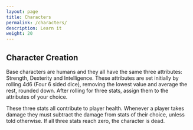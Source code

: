 ```yaml
---
layout: page
title: Characters
permalink: /characters/
description: Learn it
weight: 20
---
```


## Character Creation

Base characters are humans and they all have the same three attributes: Strength, Dexterity and Intelligence. These attributes are set initially by rolling 4d6 (Four 6 sided dice), removing the lowest value and average the rest, rounded down. After rolling for three stats, assign them to the attributes of your choice.

These three stats all contribute to player health. Whenever a player takes damage they must subtract the damage from stats of their choice, unless told otherwise. If all three stats reach zero, the character is dead.

